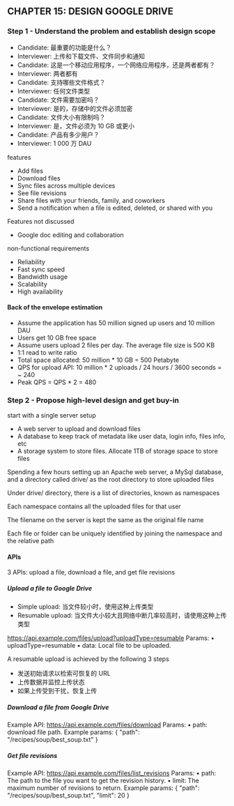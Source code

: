 ## CHAPTER 15: DESIGN GOOGLE DRIVE

### Step 1 - Understand the problem and establish design scope

-   Candidate: 最重要的功能是什么？
-   Interviewer: 上传和下载文件、文件同步和通知
-   Candidate: 这是一个移动应用程序，一个网络应用程序，还是两者都有？
-   Interviewer: 两者都有
-   Candidate: 支持哪些文件格式？
-   Interviewer: 任何文件类型
-   Candidate: 文件需要加密吗？
-   Interviewer: 是的，存储中的文件必须加密
-   Candidate: 文件大小有限制吗？
-   Interviewer: 是，文件必须为 10 GB 或更小
-   Candidate: 产品有多少用户？
-   Interviewer: 1 000 万 DAU

features

-   Add files
-   Download files
-   Sync files across multiple devices
-   See file revisions
-   Share files with your friends, family, and coworkers
-   Send a notification when a file is edited, deleted, or shared with you

Features not discussed

-   Google doc editing and collaboration

non-functional requirements

-   Reliability
-   Fast sync speed
-   Bandwidth usage
-   Scalability
-   High availability

#### Back of the envelope estimation

-   Assume the application has 50 million signed up users and 10 million DAU
-   Users get 10 GB free space
-   Assume users upload 2 files per day. The average file size is 500 KB
-   1:1 read to write ratio
-   Total space allocated: 50 million * 10 GB = 500 Petabyte
-   QPS for upload API: 10 million * 2 uploads / 24 hours / 3600 seconds = ~ 240
-   Peak QPS = QPS * 2 = 480

### Step 2 - Propose high-level design and get buy-in

start with a single server setup

-   A web server to upload and download files
-   A database to keep track of metadata like user data, login info, files info, etc
-   A storage system to store files. Allocate 1TB of storage space to store files

Spending a few hours setting up an Apache web server, a MySql database, and a directory
called drive/ as the root directory to store uploaded files

Under drive/ directory, there is a list of directories, known as namespaces

Each namespace contains all the uploaded files for that user

The filename on the server is kept the same as the original file name

Each file or folder can be uniquely identified by joining the namespace and the relative path

#### APIs

3 APIs: upload a file, download a file, and get file revisions

##### Upload a file to Google Drive

-   Simple upload: 当文件较小时，使用这种上传类型
-   Resumable upload: 当文件大小较大且网络中断几率较高时，请使用这种上传类型

https://api.example.com/files/upload?uploadType=resumable
Params:
• uploadType=resumable
• data: Local file to be uploaded.



A resumable upload is achieved by the following 3 steps

-   发送初始请求以检索可恢复的 URL
-   上传数据并监控上传状态
-   如果上传受到干扰，恢复上传



##### Download a file from Google Drive

Example API: https://api.example.com/files/download
Params:
• path: download file path.
Example params:
{
	"path": "/recipes/soup/best_soup.txt"
}



##### Get file revisions

Example API: https://api.example.com/files/list_revisions
Params:
• path: The path to the file you want to get the revision history.
• limit: The maximum number of revisions to return.
Example params:
{
	"path": "/recipes/soup/best_soup.txt",
	"limit": 20
}